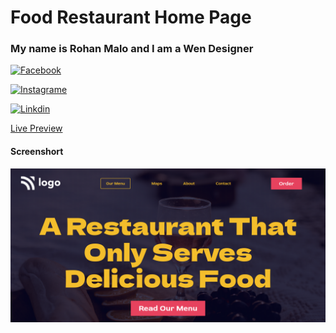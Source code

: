 # Food Restaurant Home Page


### My name is **Rohan Malo** and I am a Wen **Designer**
[![ Facebook ](https://img.shields.io/badge/Reach%20me-Facebook-blue)](https://www.facebook.com)

[![ Instagrame ](https://img.shields.io/badge/Reach%20me-instagrame-important)](https://www.instagram.com/code.rohan127/)

[![ Linkdin ](https://img.shields.io/badge/Reach%20me-Linkdin-blue)](https://www.linkedin.com/in/rohan-malo-1bb400184/)

[Live Preview](https://restutent.netlify.app/)




#### Screenshort

!['site Image'](./project_build.png 'full Image')